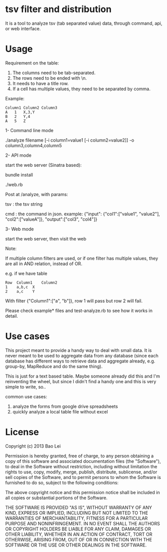 tsv filter and distribution
===========================

It is a tool to analyze tsv (tab separated value) data, through command, api, or web interface.

Usage
=====

Requirement on the table:
1. The columns need to be tab-separated.
2. The rows need to be ended with \n.
3. It needs to have a title row.
4. If a cell has multiple values, they need to be separated by comma.

Example:

    Column1	Column2	Column3
    A	1	X,3,Y
    B	2	Y,4
    A	5	Z

1- Command line mode

./analyze filename [-i column1=value1 [-i column2=value2]] -o column3,column4,column5

2- API mode

start the web server (Sinatra based):

bundle install

./web.rb

Post at /analyze, with params:

tsv : the tsv string

cmd : the command in json. example: {"input": {"col1":["value1", "value2"], "col2":["valueA"]}, "output":["col3", "col4"]}

3- Web mode

start the web server, then visit the web

Note:

If multiple column filters are used, or if one filter has multiple values, they are all in AND relation, instead of OR.

e.g. if we have table

    Row  Column1	Column2
    1    a,b,c	X
    2    a,c	Y

With filter {"Column1":["a", "b"]}, row 1 will pass but row 2 will fail.

Please check example* files and test-analyze.rb to see how it works in detail.


Use cases
=========

This project meant to provide a handy way to deal with small data. It is never meant to be used to aggregate data from any database (since each database has different ways to retrieve data and aggregate already, e.g. group-by, MapReduce and do the same thing).

This is just for a text based table. Maybe someone already did this and I'm reinventing the wheel, but since I didn't find a handy one and this is very simple to write, so..

common use cases:

1. analyze the forms from google drive spreadsheets
2. quickly analyze a local table file without excel



License
=======

Copyright (c) 2013 Bao Lei

Permission is hereby granted, free of charge, to any person obtaining a copy of this software and associated documentation files (the "Software"), to deal in the Software without restriction, including without limitation the rights to use, copy, modify, merge, publish, distribute, sublicense, and/or sell copies of the Software, and to permit persons to whom the Software is furnished to do so, subject to the following conditions:

The above copyright notice and this permission notice shall be included in all copies or substantial portions of the Software.

THE SOFTWARE IS PROVIDED "AS IS", WITHOUT WARRANTY OF ANY KIND, EXPRESS OR IMPLIED, INCLUDING BUT NOT LIMITED TO THE WARRANTIES OF MERCHANTABILITY, FITNESS FOR A PARTICULAR PURPOSE AND NONINFRINGEMENT. IN NO EVENT SHALL THE AUTHORS OR COPYRIGHT HOLDERS BE LIABLE FOR ANY CLAIM, DAMAGES OR OTHER LIABILITY, WHETHER IN AN ACTION OF CONTRACT, TORT OR OTHERWISE, ARISING FROM, OUT OF OR IN CONNECTION WITH THE SOFTWARE OR THE USE OR OTHER DEALINGS IN THE SOFTWARE.

